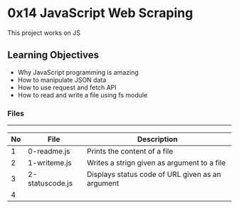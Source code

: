 # 0x14 JavaScript Web Scraping

This project works on JS 

## Learning Objectives

* Why JavaScript programming is amazing
* How to manipulate JSON data
* How to use request and fetch API
* How to read and write a file using fs module

### Files
---
No | File | Description
---|---|---
1 | 0-readme.js | Prints the content of a file
2 | 1-writeme.js | Writes a strign given as argument to a file
3 | 2-statuscode.js | Displays status code of URL given as an argument
4 |
